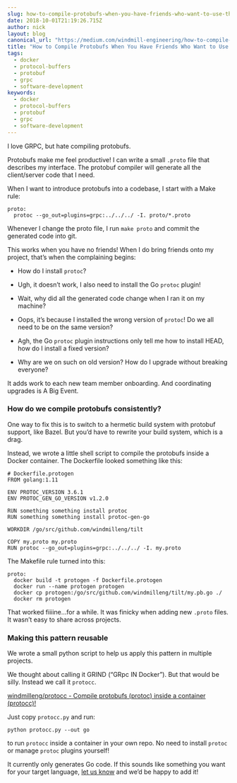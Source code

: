 ```yaml
---
slug: how-to-compile-protobufs-when-you-have-friends-who-want-to-use-them-too
date: 2018-10-01T21:19:26.715Z
author: nick
layout: blog
canonical_url: "https://medium.com/windmill-engineering/how-to-compile-protobufs-when-you-have-friends-who-want-to-use-them-too-b76d7fdc247e"
title: "How to Compile Protobufs When You Have Friends Who Want to Use Them Too"
tags:
  - docker
  - protocol-buffers
  - protobuf
  - grpc
  - software-development
keywords:
  - docker
  - protocol-buffers
  - protobuf
  - grpc
  - software-development
---
```

  
I love GRPC, but hate compiling protobufs.

Protobufs make me feel productive! I can write a small `.proto` file that describes my interface. The protobuf compiler will generate all the client/server code that I need.

When I want to introduce protobufs into a codebase, I start with a Make rule:

```
proto:
  protoc --go_out=plugins=grpc:../../../ -I. proto/*.proto
```


Whenever I change the proto file, I run `make proto` and commit the generated code into git.

This works when you have no friends! When I do bring friends onto my project, that’s when the complaining begins:

* How do I install `protoc`?

* Ugh, it doesn’t work, I also need to install the Go `protoc` plugin!

* Wait, why did all the generated code change when I ran it on my machine?

* Oops, it’s because I installed the wrong version of `protoc`! Do we all need to be on the same version?

* Agh, the Go `protoc` plugin instructions only tell me how to install HEAD, how do I install a fixed version?

* Why are we on such on old version? How do I upgrade without breaking everyone?

It adds work to each new team member onboarding. And coordinating upgrades is A Big Event.

### How do we compile protobufs consistently?

One way to fix this is to switch to a hermetic build system with protobuf support, like Bazel. But you’d have to rewrite your build system, which is a drag.

Instead, we wrote a little shell script to compile the protobufs inside a Docker container. The Dockerfile looked something like this:

```
# Dockerfile.protogen
FROM golang:1.11

ENV PROTOC_VERSION 3.6.1
ENV PROTOC_GEN_GO_VERSION v1.2.0

RUN something something install protoc
RUN something something install protoc-gen-go

WORKDIR /go/src/github.com/windmilleng/tilt

COPY my.proto my.proto
RUN protoc --go_out=plugins=grpc:../../../ -I. my.proto
```


The Makefile rule turned into this:

```
proto:
  docker build -t protogen -f Dockerfile.protogen
  docker run --name protogen protogen
  docker cp protogen:/go/src/github.com/windmilleng/tilt/my.pb.go ./
  docker rm protogen
```


That worked fiiiine…for a while. It was finicky when adding new `.proto` files. It wasn’t easy to share across projects.

### Making this pattern reusable

We wrote a small python script to help us apply this pattern in multiple projects.

We thought about calling it GRIND (“GRpc IN Docker”). But that would be silly. Instead we call it `protocc`.

[windmilleng/protocc - Compile protobufs (protoc) inside a container (protocc)!](https://github.com/windmilleng/protocc)

Just copy `protocc.py` and run:

```
python protocc.py --out go
```


to run `protocc` inside a container in your own repo. No need to install `protoc` or manage `protoc` plugins yourself!

It currently only generates Go code. If this sounds like something you want for your target language, [let us know](https://github.com/windmilleng/protocc/issues) and we’d be happy to add it!
